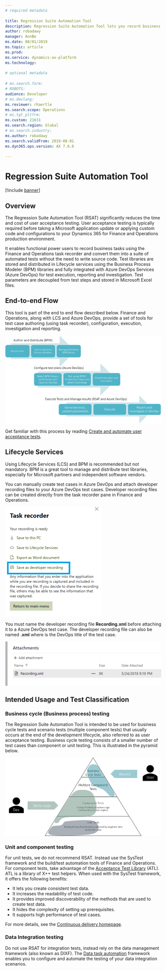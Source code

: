 ```yaml
---
# required metadata

title: Regression Suite Automation Tool
description: Regression Suite Automation Tool lets you record business tasks using the task recorder and convert them into a suite of automated tests without the need to write source code.
author: robadawy
manager: AnnBe
ms.date: 08/01/2019
ms.topic: article
ms.prod: 
ms.service: dynamics-ax-platform
ms.technology: 

# optional metadata

# ms.search.form: 
# ROBOTS: 
audience: Developer
# ms.devlang: 
ms.reviewer: rhaertle
ms.search.scope: Operations
# ms.tgt_pltfrm: 
ms.custom: 21631
ms.search.region: Global
# ms.search.industry: 
ms.author: robadawy
ms.search.validFrom: 2019-08-01
ms.dyn365.ops.version: AX 7.0.0

---
```


# Regression Suite Automation Tool

[!include [banner](../../includes/banner.md)]

## Overview
The Regression Suite Automation Tool (RSAT) significantly reduces the time and cost of user acceptance testing. User acceptance testing is typically required before taking a  Microsoft application update or applying custom code and configurations to your Dynamics 365 for Finance and Operations production environment.

It enables functional power users to record business tasks using the Finance and Operations task recorder and convert them into a suite of automated tests without the need to write source code. Test libraries are stored and distributed in Lifecycle services using the Business Process Modeler (BPM) libraries and fully integrated with Azure DevOps Services (Azure DevOps) for test execution, reporting and investigation. Test parameters are decoupled from test steps and stored in Microsoft Excel files.

## End-to-end Flow
This tool is part of the end to end flow described below. Finance and Operations, along with LCS and Azure DevOps, provide a set of tools for test case authoring (using task recorder), configuration, execution, investigation and reporting.

![Author, configure, and execute](media/end-to-end.png)

Get familiar with this process by reading [Create and automate user acceptance tests](../../dev-itpro/lifecycle-services/using-task-guides-and-bpm-to-create-user-acceptance-tests.md).

## Lifecycle Services
Using Lifecycle Services (LCS) and BPM is recommended but not mandatory. BPM is a great tool to manage and distribute test libraries, especially for Microsoft partners and independent software vendors. 

You can manually create test cases in Azure DevOps and attach developer recording files to your Azure DevOps test cases. Developer recording files can be created directly from the task recorder pane in Finance and Operations.

![Save task recording as developer](media/save-as-developer.png)

You must name the developer recording file **Recording.xml** before attaching it to a Azure DevOps test case. The developer recording file can also be named **<Test Case Title>.xml** where **<Test Case Title>** is the DevOps title of the test case.

![Add attachment](media/attachments.png)

## Intended Usage and Test Classification

### Business cycle (Business process) testing
The Regression Suite Automation Tool is intended to be used for business cycle tests and scenario tests (multiple component tests) that usually occurs at the end of the development lifecycle, also referred to as user acceptance testing. Business cycle testing consists of a smaller number of test cases than component or unit testing. This is illustrated in the pyramid below.

![Unit tests, component tests, multiple component tests, business cycle tests](media/business-cycle.png)

### Unit and component testing
For unit tests, we do not recommend RSAT. Instead use the SysTest framework and the build/test automation tools of Finance and Operations. For component tests, take advantage of the [Acceptance Test Library](../acceptance-test-library.md) (ATL). ATL is a library of X++ test helpers.  When used with the SysTest framework, it offers the following benefits:
+ It lets you create consistent test data.
+ It increases the readability of test code.
+ It provides improved discoverability of the methods that are used to create test data.
+ It hides the complexity of setting up prerequisites.
+ It supports high performance of test cases.

For more details, see the [Continuous delivery homepage](../../dev-tools/continuous-delivery-home-page.md).

### Data Integration testing
Do not use RSAT for integration tests, instead rely on the data management framework (also known as DIXF). The [Data task automation](../../data-entities/data-task-automation.md) framework enables you to configure and automate the testing of your data integration scenarios.




